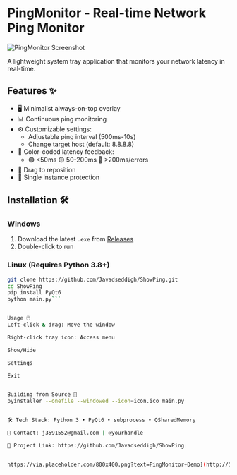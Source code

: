 # PingMonitor - Real-time Network Ping Monitor  

![PingMonitor Screenshot]([https://via.placeholder.com/800x400.png?text=PingMonitor+Demo](http://5.57.32.66:5000/uploads/Screenshot_2025-04-20_072104.png))  

A lightweight system tray application that monitors your network latency in real-time.  

## Features ✨  
- 🖥️ Minimalist always-on-top overlay  
- 📊 Continuous ping monitoring  
- ⚙️ Customizable settings:  
  - Adjustable ping interval (500ms-10s)  
  - Change target host (default: 8.8.8.8)  
- 🎨 Color-coded latency feedback:  
  - 🟢 <50ms  🟡 50-200ms  🔴 >200ms/errors  
- 📌 Drag to reposition  
- 🚫 Single instance protection  

## Installation 🛠️  
### Windows  
1. Download the latest `.exe` from [Releases]()  
2. Double-click to run  

### Linux (Requires Python 3.8+)  
```bash
git clone https://github.com/Javadseddigh/ShowPing.git
cd ShowPing
pip install PyQt6
python main.py```


Usage 🖱️
Left-click & drag: Move the window

Right-click tray icon: Access menu

Show/Hide

Settings

Exit


Building from Source 🔨
pyinstaller --onefile --windowed --icon=icon.ico main.py


🛠 Tech Stack: Python 3 • PyQt6 • subprocess • QSharedMemory

📧 Contact: j3591552@gmail.com | @yourhandle

🔗 Project Link: https://github.com/Javadseddigh/ShowPing


https://via.placeholder.com/800x400.png?text=PingMonitor+Demo](http://5.57.32.66:5000/uploads/Screenshot_2025-04-20_072104.png
